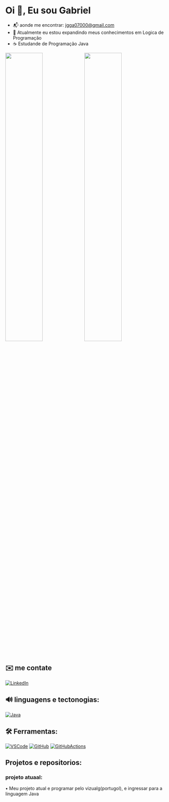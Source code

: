  # Oi :wave:, Eu sou Gabriel
- :mailbox_with_mail: aonde me encontrar: jgga07000@gmail.com
- :seedling: Atualmente eu estou expandindo meus conhecimentos em Logica de Programação 
- ☕ Estudande de Programação Java


<div>
   <img width="48%" src= "https://github-readme-stats.vercel.app/api?username=gbi-github&show_icons=true&theme=radical"/>
   <img width="48%" src= "https://github-readme-stats.vercel.app/api/top-langs/?username=gbi-github&layout=compact)](https://github.com/gbi-github/github-readme-stats&theme=radical"/>
</div>




## ✉️ me contate 
[![LinkedIn](https://img.shields.io/badge/LinkedIn-0077B5?style=for-the-badge&logo=linkedin&logoColor=white)](https://www.linkedin.com/in/joao-gabriel-aa4341244/)

## 🔊 linguagens e tectonogias:
[![Java](https://skillicons.dev/icons?i=java&theme=light)](https://www.java.com/pl/)

## 🛠️ Ferramentas:
[![VSCode](https://skillicons.dev/icons?i=vscode&theme=light)](https://code.visualstudio.com/)
[![GitHub](https://skillicons.dev/icons?i=github&theme=light)](https://github.com/)
[![GitHubActions](https://skillicons.dev/icons?i=githubactions&theme=light)](https://github.com/)


## Projetos e repositorios:

### projeto atuaal:
• Meu projeto atual e programar pelo vizualg(portugol), e ingressar para a linguagem Java 
